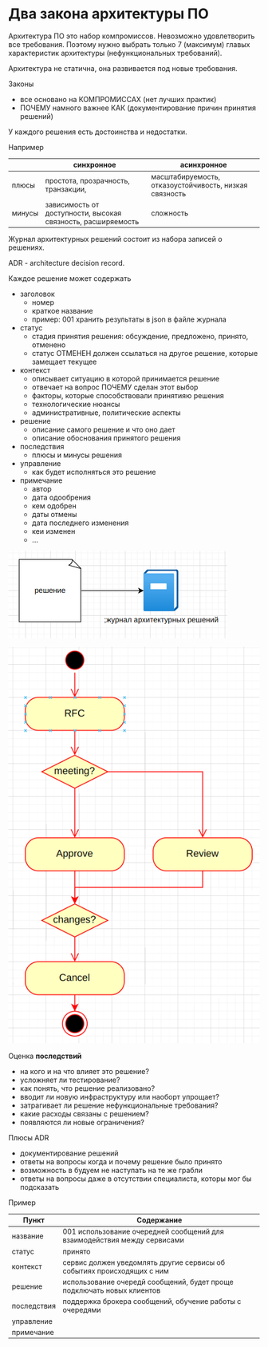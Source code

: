 # Два закона архитектуры ПО

Архитектура ПО это набор компромиссов. Невозможно удовлетворить все требования. 
Поэтому нужно выбрать только 7 (максимум) главых характеристик архитектуры (нефункциональных требований).

Архитектура не статична, она развивается под новые требования.

Законы
- все основано на КОМПРОМИССАХ (нет лучших практик)
- ПОЧЕМУ намного важнее КАК (документирование причин принятия решений)

У каждого решения есть достоинства и недостатки.

Например

|        | синхронное                                                   | асинхронное                                            |
|--------|--------------------------------------------------------------|--------------------------------------------------------|
| плюсы  | простота, прозрачность, транзакции,                          | масштабируемость, отказоустойчивость, низкая связность |
| минусы | зависимость от доступности, высокая связность, расширяемость | сложность                                              |


Журнал архитектурных решений состоит из набора записей о решениях.

ADR - architecture decision record.

Каждое решение может содержать
- заголовок
  - номер
  - краткое название
  - пример: 001 хранить результаты в json в файле журнала
- статус
  - стадия принятия решения: обсуждение, предложено, принято, отменено
  - статус ОТМЕНЕН должен ссылаться на другое решение, которые замещает текущее
- контекст
  - описывает ситуацию в которой принимается решение
  - отвечает на вопрос ПОЧЕМУ сделан этот выбор 
  - факторы, которые способствовали принятияю решения
  - технологические нюансы
  - административные, политические аспекты
- решение
  - описание самого решение и что оно дает
  - описание обоснования принятого решения
- последствия
  - плюсы и минусы решения
- управление
  - как будет исполняться это решение
- примечание
  - автор
  - дата одообрения
  - кем одобрен
  - даты отмены
  - дата последнего изменения
  - кеи изменен
  - ...

![Журнал архитектурных решений](03_01.png)

![Статусы](03_02.png)

Оценка **последствий**
- на кого и на что влияет это решение?
- усложняет ли тестирование?
- как понять, что решение реализовано?
- вводит ли новую инфраструктуру или наоборт упрощает?
- затрагивает ли решение нефункциональные требования?
- какие расходы связаны с решением?
- появляются ли новые ограничения?

Плюсы ADR
- документирование решений
- ответы на вопросы когда и почему решение было принято
- возможность в будуем не наступать на те же грабли
- ответы на вопросы даже в отсутствии специалиста, которы мог бы подсказать

Пример

| Пункт       | Содержание                                                               |
|-------------|--------------------------------------------------------------------------|
| название    | 001 использование очередней сообщений для взаимодействия между сервисами |
| статус      | принято                                                                  |
| контекст    | сервис должен уведомлять другие сервисы об событиях происходящих с ним   |   
| решение     | использование очередй сообщений, будет проще подключать новых клиентов   |
| последствия | поддержка брокера сообщений, обучение работы с очередями                 |
| управление  |                                                                          |
| примечание  |                                                                          |
